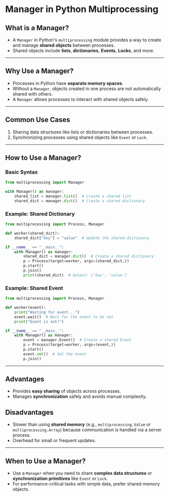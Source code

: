 # **Manager in Python Multiprocessing**

## **What is a Manager?**

- A `Manager` in Python's `multiprocessing` module provides a way to create and manage **shared objects** between processes.
- Shared objects include **lists**, **dictionaries**, **Events**, **Locks**, and more.

---

## **Why Use a Manager?**

- Processes in Python have **separate memory spaces**.
- Without a `Manager`, objects created in one process are not automatically shared with others.
- A `Manager` allows processes to interact with shared objects safely.

---

## **Common Use Cases**

1. Sharing data structures like lists or dictionaries between processes.
2. Synchronizing processes using shared objects like `Event` or `Lock`.

---

## **How to Use a Manager?**

### **Basic Syntax**

```python
from multiprocessing import Manager

with Manager() as manager:
    shared_list = manager.list()  # Create a shared list
    shared_dict = manager.dict()  # Create a shared dictionary
```

### **Example: Shared Dictionary**

```python
from multiprocessing import Process, Manager

def worker(shared_dict):
    shared_dict["key"] = "value"  # Update the shared dictionary

if __name__ == "__main__":
    with Manager() as manager:
        shared_dict = manager.dict()  # Create a shared dictionary
        p = Process(target=worker, args=(shared_dict,))
        p.start()
        p.join()
        print(shared_dict)  # Output: {'key': 'value'}
```

### **Example: Shared Event**

```python
from multiprocessing import Process, Manager

def worker(event):
    print("Waiting for event...")
    event.wait()  # Wait for the event to be set
    print("Event is set!")

if __name__ == "__main__":
    with Manager() as manager:
        event = manager.Event()  # Create a shared Event
        p = Process(target=worker, args=(event,))
        p.start()
        event.set()  # Set the event
        p.join()
```

---

## **Advantages**

- Provides **easy sharing** of objects across processes.
- Manages **synchronization** safely and avoids manual complexity.

## **Disadvantages**

- Slower than using **shared memory** (e.g., `multiprocessing.Value` or `multiprocessing.Array`) because communication is handled via a server process.
- Overhead for small or frequent updates.

---

## **When to Use a Manager?**

- Use a `Manager` when you need to share **complex data structures** or **synchronization primitives** like `Event` or `Lock`.
- For performance-critical tasks with simple data, prefer shared memory objects.
